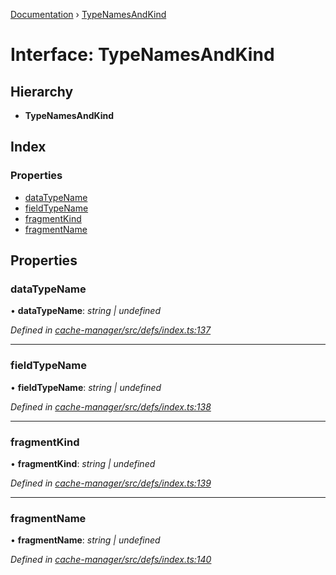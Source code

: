 [Documentation](../README.md) › [TypeNamesAndKind](typenamesandkind.md)

# Interface: TypeNamesAndKind

## Hierarchy

* **TypeNamesAndKind**

## Index

### Properties

* [dataTypeName](typenamesandkind.md#datatypename)
* [fieldTypeName](typenamesandkind.md#fieldtypename)
* [fragmentKind](typenamesandkind.md#fragmentkind)
* [fragmentName](typenamesandkind.md#fragmentname)

## Properties

###  dataTypeName

• **dataTypeName**: *string | undefined*

*Defined in [cache-manager/src/defs/index.ts:137](https://github.com/badbatch/graphql-box/blob/9d329e0/packages/cache-manager/src/defs/index.ts#L137)*

___

###  fieldTypeName

• **fieldTypeName**: *string | undefined*

*Defined in [cache-manager/src/defs/index.ts:138](https://github.com/badbatch/graphql-box/blob/9d329e0/packages/cache-manager/src/defs/index.ts#L138)*

___

###  fragmentKind

• **fragmentKind**: *string | undefined*

*Defined in [cache-manager/src/defs/index.ts:139](https://github.com/badbatch/graphql-box/blob/9d329e0/packages/cache-manager/src/defs/index.ts#L139)*

___

###  fragmentName

• **fragmentName**: *string | undefined*

*Defined in [cache-manager/src/defs/index.ts:140](https://github.com/badbatch/graphql-box/blob/9d329e0/packages/cache-manager/src/defs/index.ts#L140)*
